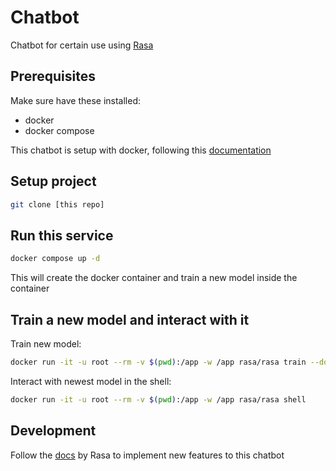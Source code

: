 # Chatbot

Chatbot for certain use using [Rasa](https://rasa.com/docs/rasa/)

## Prerequisites

Make sure have these installed:

- docker
- docker compose

This chatbot is setup with docker, following this [documentation](https://rasa.com/docs/rasa/docker/building-in-docker/#training-a-model)

## Setup project

```bash
git clone [this repo]
```

## Run this service

```bash
docker compose up -d
```

This will create the docker container and train a new model inside the container

## Train a new model and interact with it

Train new model:

```bash
docker run -it -u root --rm -v $(pwd):/app -w /app rasa/rasa train --domain domain.yml --data data --out models
```

Interact with newest model in the shell:

```bash
docker run -it -u root --rm -v $(pwd):/app -w /app rasa/rasa shell
```

## Development

Follow the [docs](https://rasa.com/docs/rasa/) by Rasa to implement new features to this chatbot
